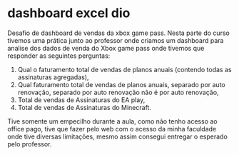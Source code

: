 # dashboard excel dio
Desafio de dashboard de vendas da xbox game pass.
Nesta parte do curso tivemos uma prática junto ao professor onde criamos um dashboard para analise dos dados de venda do Xbox game pass onde tivemos que responder as seguintes perguntas:
1. Qual o faturamento total de vendas de planos anuais (contendo todas as assinaturas agregadas),
2. Qual faturamento total de vendas de planos anuais, separado por auto renovação, separado por auto renovação não é por auto renovação,
3. Total de vendas de Assinaturas do EA play,
4. Total de vendas de Assinaturas do Minecraft.

Tive somente um empecilho durante a aula, como não tenho acesso ao office pago, tive que fazer pelo web com o acesso da minha faculdade onde tive diversas limitações, mesmo assim consegui entregar o esperado pelo professor.
